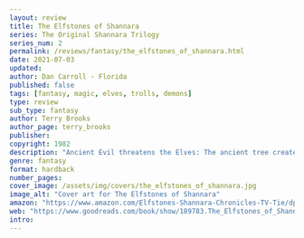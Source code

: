 ```yaml
---
layout: review
title: The Elfstones of Shannara
series: The Original Shannara Trilogy
series_num: 2
permalink: /reviews/fantasy/the_elfstones_of_shannara.html
date: 2021-07-03
updated: 
author: Dan Carroll - Florida
published: false
tags: [fantasy, magic, elves, trolls, demons]
type: review
sub_type: fantasy
author: Terry Brooks
author_page: terry_brooks
publisher: 
copyright: 1982
description: "Ancient Evil threatens the Elves: The ancient tree created by long-lost Elven magic, is dying. When Wil Ohmsford is summoned to guard the Amberle on a perilous quest to gather a new seed for a new tree, he is faced with the Reaper, the most fearsome of all Demons. And Wil is without power to control them...."
genre: fantasy
format: hardback
number_pages: 
cover_image: /assets/img/covers/the_elfstones_of_shannara.jpg
image_alt: "Cover art for The Elfstones of Shannara"
amazon: "https://www.amazon.com/Elfstones-Shannara-Chronicles-TV-Tie/dp/1101965606/ref=tmm_pap_swatch_0"
web: "https://www.goodreads.com/book/show/189783.The_Elfstones_of_Shannara"
intro: 
---
```



